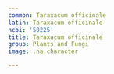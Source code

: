 ```yaml
---
common: Taraxacum officinale
latin: Taraxacum officinale
ncbi: '50225'
title: Taraxacum officinale
group: Plants and Fungi
image: .na.character

---
```

